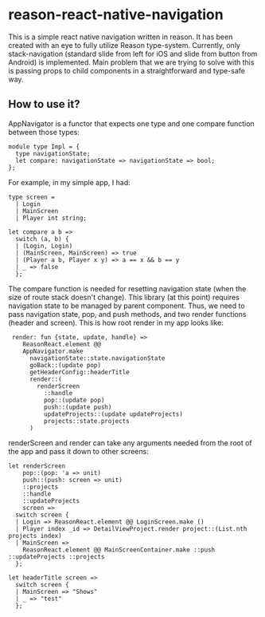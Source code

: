 # reason-react-native-navigation
This is a simple react native navigation written in reason. It has been created with an eye to fully utilize Reason type-system. 
Currently, only stack-navigation (standard slide from left for iOS and slide from button from Android) is implemented.
Main problem that we are trying to solve with this is passing props to child components in a straightforward and type-safe way.

## How to use it?
AppNavigator is a functor that expects one type and one compare function between those types:
```
module type Impl = {
  type navigationState;
  let compare: navigationState => navigationState => bool;
};
```

For example, in my simple app, I had:
```
type screen =
  | Login
  | MainScreen
  | Player int string;

let compare a b =>
  switch (a, b) {
  | (Login, Login)
  | (MainScreen, MainScreen) => true
  | (Player a b, Player x y) => a == x && b == y
  | _ => false
  };
```
The compare function is needed for resetting navigation state (when the size of route stack doesn't change).
This library (at this point) requires navigation state to be managed by parent component. Thus, we need to pass 
navigation state, pop, and push methods, and two render functions (header and screen). This is how root render in my app looks
like:
```
 render: fun {state, update, handle} =>
    ReasonReact.element @@
    AppNavigator.make
      navigationState::state.navigationState
      goBack::(update pop)
      getHeaderConfig::headerTitle
      render::(
        renderScreen
          ::handle
          pop::(update pop)
          push::(update push)
          updateProjects::(update updateProjects)
          projects::state.projects
      )
```      
renderScreen and render can take any arguments needed from the root of the app and pass it down to other screens:
```
let renderScreen
    pop::(pop: 'a => unit)
    push::(push: screen => unit)
    ::projects
    ::handle
    ::updateProjects
    screen =>
  switch screen {
  | Login => ReasonReact.element @@ LoginScreen.make ()
  | Player index _id => DetailViewProject.render project::(List.nth projects index)
  | MainScreen =>
    ReasonReact.element @@ MainScreenContainer.make ::push ::updateProjects ::projects
  };

let headerTitle screen =>
  switch screen {
  | MainScreen => "Shows"
  | _ => "test"
  };
  ```



